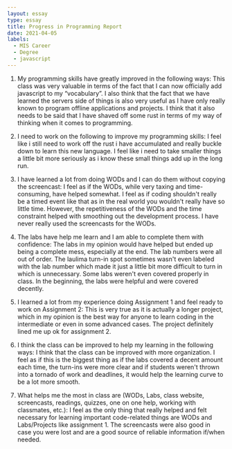 ```yaml
---
layout: essay
type: essay
title: Progress in Programming Report
date: 2021-04-05
labels:
  - MIS Career
  - Degree
  - javascript
---
```


1. My programming skills have greatly improved in the following ways:
This class was very valuable in terms of the fact that I can now officially add javascript to my “vocabulary”. I also think that the fact that we have learned the servers side of things is also very useful as I have only really known to program offline applications and projects. I think that it also needs to be said that I have shaved off some rust in terms of my way of thinking when it comes to programming.

2. I need to work on the following to improve my programming skills:
I feel like i still need to work off the rust i have accumulated and really buckle down to learn this new language. I feel like i need to take smaller things a little bit more seriously as i know these small things add up in the long run.

3. I have learned a lot from doing WODs and I can do them without copying the screencast:
I feel as if the WODs, while very taxing and time-consuming, have helped somewhat. I feel as if coding shouldn't really be a timed event like that as in the real world you wouldn't really have so little time. However, the repetitiveness of the WODs and the time constraint helped with smoothing out the development process. I have never really used the screencasts for the WODs.

4. The labs have help me learn and I am able to complete them with confidence:
The labs in my opinion would have helped but ended up being a complete mess, especially at the end. The lab numbers were all out of order. The laulima turn-in spot sometimes wasn't even labeled with the lab number which made it just a little bit more difficult to turn in which is unnecessary. Some labs weren't even covered properly in class. In the beginning, the labs were helpful and were covered decently.

5. I learned a lot from my experience doing Assignment 1 and feel ready to work on Assignment 2:
This is very true as it is actually a longer project, which in my opinion is the best way for anyone to learn coding in the intermediate or even in some advanced cases. The project definitely lined me up ok for assignment 2. 

6. I think the class can be improved to help my learning in the following ways:
I think that the class can be improved with more organization. I feel as if this is the biggest thing as if the labs covered a decent amount each time, the turn-ins were more clear and if students weren't thrown into a tornado of work and deadlines, it would help the learning curve to be a lot more smooth.

7. What helps me the most in class are (WODs, Labs, class website, screencasts, readings, quizzes, one on one help, working with classmates, etc.):
I feel as the only thing that really helped and felt necessary for learning important code-related things are WODs and Labs/Projects like assignment 1. The screencasts were also good in case you were lost and are a good source of reliable information if/when needed.

